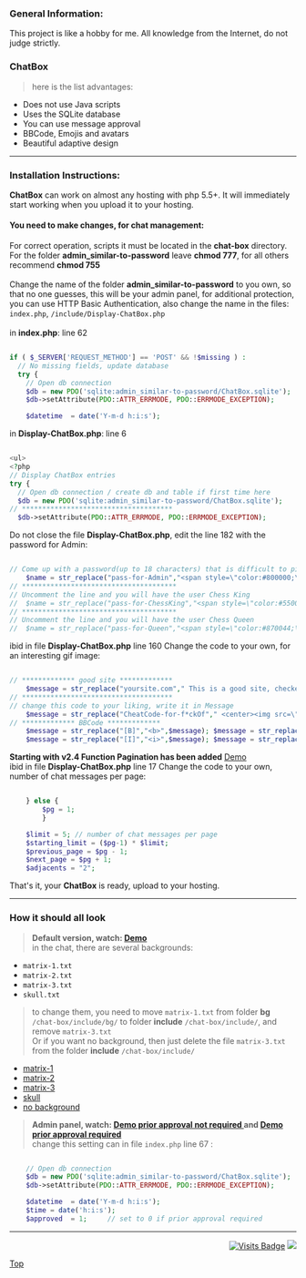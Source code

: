 ### General Information:
This project is like a hobby for me. All knowledge from the Internet, do not judge strictly. 
### ChatBox
>here is the list advantages:
- Does not use Java scripts
- Uses the SQLite database
- You can use message approval
- BBCode, Emojis and avatars
- Beautiful adaptive design
---
### Installation Instructions:
**ChatBox** can work on almost any hosting with php 5.5+. It will immediately start working when you upload it to your hosting.
#### You need to make changes, for chat management:
For correct operation, scripts it must be located in the **chat-box** directory. <br>
For the folder **admin_similar-to-password** leave **chmod 777**, for all others recommend **chmod 755** <br><br>
Change the name of the folder **admin_similar-to-password** to you own, so that no one guesses, this will be your admin panel, for additional protection, you can use HTTP Basic Authentication, also change the name in the files: `index.php`, `/include/Display-ChatBox.php` <br><br>
in **index.php**: line 62
```php

if ( $_SERVER['REQUEST_METHOD'] == 'POST' && !$missing ) :
  // No missing fields, update database
  try {
    // Open db connection
    $db = new PDO('sqlite:admin_similar-to-password/ChatBox.sqlite');
    $db->setAttribute(PDO::ATTR_ERRMODE, PDO::ERRMODE_EXCEPTION);

    $datetime  = date('Y-m-d h:i:s');

```
in **Display-ChatBox.php**: line 6
```php

<ul>	
<?php
// Display ChatBox entries
try {
  // Open db connection / create db and table if first time here
  $db = new PDO('sqlite:admin_similar-to-password/ChatBox.sqlite');
// *************************************
  $db->setAttribute(PDO::ATTR_ERRMODE, PDO::ERRMODE_EXCEPTION);

```
Do not close the file **Display-ChatBox.php**, edit the line 182 with the password for Admin:
```php

// Come up with a password(up to 18 characters) that is difficult to pick up; you will respond as an administrator by entering this password instead of your nickname		
	$name = str_replace("pass-for-Admin","<span style=\"color:#800000;\">Admin <span class=\"glyphicon glyphicon-check\"></span></span>",$name);
// **************************************
// Uncomment the line and you will have the user Chess King		
//	$name = str_replace("pass-for-ChessKing","<span style=\"color:#550066;\">Chess King <span class=\"glyphicon glyphicon-king\"></span></span>",$name);
// **************************************
// Uncomment the line and you will have the user Chess Queen		
//	$name = str_replace("pass-for-Queen","<span style=\"color:#870044;\">Chess Queen <span class=\"glyphicon glyphicon-queen\"></span></span>",$name);

```
ibid in file **Display-ChatBox.php** line 160 Change the code to your own, for an interesting gif image:
```php

// ************* good site *************
	$message = str_replace("yoursite.com"," This is a good site, checked! <img src=\"./images/emoji/fs/halo.png\" height=\"23\"> ",$message);
// *************************************
// change this code to your liking, write it in Message
	$message = str_replace("CheatCode-for-f*ckOf"," <center><img src=\"./images/anonflay2.gif\" height=\"150\"></center> ",$message);
// ************* BBCode *************
	$message = str_replace("[B]","<b>",$message); $message = str_replace("[/B]","</b>",$message);
	$message = str_replace("[I]","<i>",$message); $message = str_replace("[/I]","</i>",$message);

```
**Starting with v2.4 Function Pagination has been added**  [Demo](https://7ife.github.io/cbdemo-0-p/ "Pagination version")  <br>
ibid in file **Display-ChatBox.php** line 17 Change the code to your own, number of chat messages per page:
```php

	} else {
		$pg = 1;
        }

	$limit = 5; // number of chat messages per page
	$starting_limit = ($pg-1) * $limit;
	$previous_page = $pg - 1;
	$next_page = $pg + 1;
	$adjacents = "2"; 

```
That's it, your **ChatBox** is ready, upload to your hosting.

---
### How it should all look
>**Default version, watch: [Demo](https://7ife.github.io/cbdemo-0/ "Default version")** <br>
in the chat, there are several backgrounds: <br>
- `matrix-1.txt`
- `matrix-2.txt`
- `matrix-3.txt`
- `skull.txt` <br>
>to change them, you need to move `matrix-1.txt` from folder **bg** `/chat-box/include/bg/` to folder **include** `/chat-box/include/`, and remove `matrix-3.txt` <br>
Or if you want no background, then just delete the file `matrix-3.txt` from the folder **include** `/chat-box/include/`
- [matrix-1](https://7ife.github.io/cbdemo-1/) 
- [matrix-2](https://7ife.github.io/cbdemo-2/) 
- [matrix-3](https://7ife.github.io/cbdemo-0/ "Default version") 
- [skull](https://7ife.github.io/cbdemo-3/) 
- [no background](https://7ife.github.io/cbdemo-4/)
>**Admin panel, watch: [Demo prior approval not required ](https://7ife.github.io/cbdemo-0/admin_similar-to-password/ "Default version") and  [Demo prior approval required ](https://7ife.github.io/cbdemo-4/admin_similar-to-password/)** <br>
change this setting can in file `index.php` line 67 : <br>
```php

    // Open db connection
    $db = new PDO('sqlite:admin_similar-to-password/ChatBox.sqlite');
    $db->setAttribute(PDO::ATTR_ERRMODE, PDO::ERRMODE_EXCEPTION);

    $datetime  = date('Y-m-d h:i:s');
    $time = date('h:i:s');
    $approved  = 1;		// set to 0 if prior approval required

```
---
<div align="right">

[![Visits Badge](https://badges.pufler.dev/visits/7ife/chat-box)](https://github.com/7ife/chat-box)
[![](https://img.shields.io/badge/-Donate-%23181717?style=flat-square&logo=bitcoin)](https://commerce.coinbase.com/checkout/61780323-c37c-41a2-8d13-571f125e813a)
</div>

[Top](#top "Back to top")
